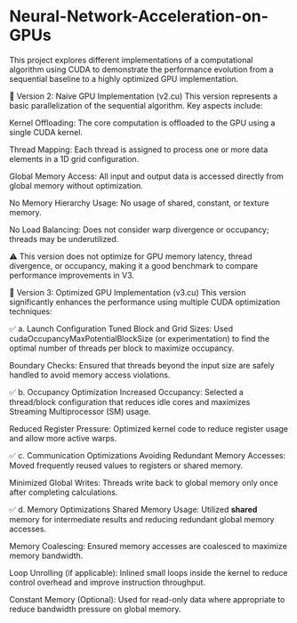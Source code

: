 # Neural-Network-Acceleration-on-GPUs
This project explores different implementations of a computational algorithm using CUDA to demonstrate the performance evolution from a sequential baseline to a highly optimized GPU implementation.

🔹 Version 2: Naive GPU Implementation (v2.cu)
This version represents a basic parallelization of the sequential algorithm. Key aspects include:

Kernel Offloading: The core computation is offloaded to the GPU using a single CUDA kernel.

Thread Mapping: Each thread is assigned to process one or more data elements in a 1D grid configuration.

Global Memory Access: All input and output data is accessed directly from global memory without optimization.

No Memory Hierarchy Usage: No usage of shared, constant, or texture memory.

No Load Balancing: Does not consider warp divergence or occupancy; threads may be underutilized.

⚠️ This version does not optimize for GPU memory latency, thread divergence, or occupancy, making it a good benchmark to compare performance improvements in V3.

🔹 Version 3: Optimized GPU Implementation (v3.cu)
This version significantly enhances the performance using multiple CUDA optimization techniques:

✅ a. Launch Configuration
Tuned Block and Grid Sizes: Used cudaOccupancyMaxPotentialBlockSize (or experimentation) to find the optimal number of threads per block to maximize occupancy.

Boundary Checks: Ensured that threads beyond the input size are safely handled to avoid memory access violations.

✅ b. Occupancy Optimization
Increased Occupancy: Selected a thread/block configuration that reduces idle cores and maximizes Streaming Multiprocessor (SM) usage.

Reduced Register Pressure: Optimized kernel code to reduce register usage and allow more active warps.

✅ c. Communication Optimizations
Avoiding Redundant Memory Accesses: Moved frequently reused values to registers or shared memory.

Minimized Global Writes: Threads write back to global memory only once after completing calculations.

✅ d. Memory Optimizations
Shared Memory Usage: Utilized __shared__ memory for intermediate results and reducing redundant global memory accesses.

Memory Coalescing: Ensured memory accesses are coalesced to maximize memory bandwidth.

Loop Unrolling (if applicable): Inlined small loops inside the kernel to reduce control overhead and improve instruction throughput.

Constant Memory (Optional): Used for read-only data where appropriate to reduce bandwidth pressure on global memory.